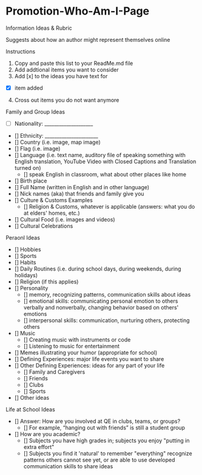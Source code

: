 # Promotion-Who-Am-I-Page
Information Ideas &amp; Rubric

Suggests about how an author might represent themselves online

Instructions
1. Copy and paste this list to your ReadMe.md file 
2. Add addtional items you want to consider
3. Add [x] to the ideas you have text for
- [x] item added 
4. Cross out items you do not want anymore

Family and Group Ideas
- [ ] Nationality: ____________________
- [] Ethnicity: ______________________
- [] Country (i.e. image, map image)
- [] Flag (i.e. image)
- [] Language (i.e. text name, auditory file of speaking something with English translation, YouTube Video with Closed Captions and Translation turned on)
  - [] speak English in classroom, what about other places like home
- [] Birth place
- [] Full Name (written in English and in other language)
- [] Nick names (aka) that friends and family give you
- [] Culture & Customs Examples
  - [] Religion & Customs, whatever is applicable (answers: what you do at elders' homes, etc.)
- [] Cultural Food (i.e. images and videos)
- [] Cultural Celebrations

Peraonl Ideas
- [] Hobbies
- [] Sports
- [] Habits
- [] Daily Routines (i.e. during school days, during weekends, during holidays)
- [] Religion (if this applies)
- [] Personality
  - [] memory, recognizing patterns, communication skills about ideas
  - [] emotional skills: communicating personal emotion to others verbally and nonverbally, changing behavior based on others' emotions
  - [] interpersonal skills: communication, nurturing others, protecting others
- [] Music
  - [] Creating music with instruments or code
  - [] Listening to music for entertainment
- [] Memes illustrating your humor (appropriate for school)
- [] Defining Experiences: major life events you want to share
- [] Other Defining Experiences: ideas for any part of your life
  - [] Family and Caregivers
  - [] Friends
  - [] Clubs
  - [] Sports
- [] Other ideas

Life at School Ideas
- [] Answer: How are you involved at QE in clubs, teams, or groups?
  - [] For example, “hanging out with friends” is still a student group
- [] How are you academic?
  - [] Subjects you have high grades in; subjects you enjoy "putting in extra effort"
  - [] Subjects you find it 'natural' to remember "everything" recognize patterns others cannot see yet, or are able to use developed communication skills to share ideas